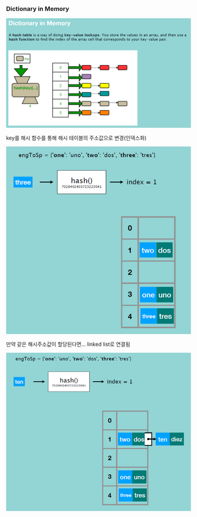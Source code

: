 ### Dictionary in Memory

<img src = "../../Images/Dictionary_1.PNG">

key를 해시 함수를 통해 해시 테이블의 주소값으로 변경(인덱스화)

<img src = "../../Images/Dictionary_2.PNG">

만약 같은 해시주소값이 할당된다면... linked list로 연결됨

<img src = "../../Images/Dictionary_3.PNG">
